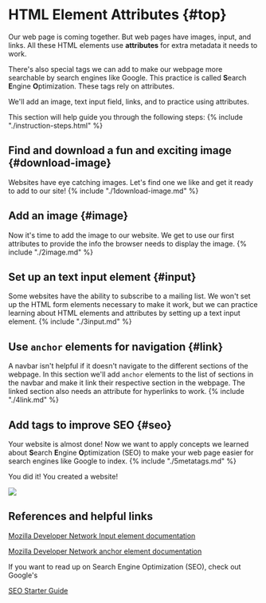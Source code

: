 # HTML Element Attributes {#top}

Our web page is coming together. But web pages have images, input, and links. All these HTML elements use **attributes** for extra metadata it needs to work. 

There's also special tags we can add to make our webpage more searchable by search engines like Google. This practice is called **S**earch **E**ngine **O**ptimization. These tags rely on attributes.

We'll add an image, text input field, links, and to practice using attributes.

This section will help guide you through the following steps:
{% include "./instruction-steps.html" %}

## Find and download a fun and exciting image {#download-image} <span class="navigate-top"><a href="#top" title="Take me to the top of page"><i class="fa fa-chevron-circle-up" aria-hidden="true"></i></a></span>
Websites have eye catching images. Let's find one we like and get it ready to add to our site!
{% include "./1download-image.md" %}

## Add an image {#image} <span class="navigate-top"><a href="#top" title="Take me to the top of page"><i class="fa fa-chevron-circle-up" aria-hidden="true"></i></a></span>
Now it's time to add the image to our website. We get to use our first attributes to provide the info the browser needs to display the image.
{% include "./2image.md" %}

## Set up an text input element {#input} <span class="navigate-top"><a href="#top" title="Take me to the top of page"><i class="fa fa-chevron-circle-up" aria-hidden="true"></i></a></span>
Some websites have the ability to subscribe to a mailing list. We won't set up the HTML form elements necessary to make it work, but we can practice learning about HTML elements and attributes by setting up a text input element.
{% include "./3input.md" %}

## Use `anchor` elements for navigation {#link} <span class="navigate-top"><a href="#top" title="Take me to the top of page"><i class="fa fa-chevron-circle-up" aria-hidden="true"></i></a></span>
A navbar isn't helpful if it doesn't navigate to the different sections of the webpage. In this section we'll add `anchor` elements to the list of sections in the navbar and make it link their respective section in the webpage. The linked section also needs an attribute for hyperlinks to work.
{% include "./4link.md" %}

## Add tags to improve SEO {#seo} <span class="navigate-top"><a href="#top" title="Take me to the top of page"><i class="fa fa-chevron-circle-up" aria-hidden="true"></i></a></span>
Your website is almost done! Now we want to apply concepts we learned about **S**earch **E**ngine **O**ptimization (SEO) to make your web page easier for search engines like Google to index.
{% include "./5metatags.md" %}

You did it! You created a website!

![](https://media.giphy.com/media/3o6ZtlGkjeschymLNm/giphy.gif)

<!-- Trick markdown for some more space -->
## 

## References and helpful links <span class="navigate-top"><a href="#top" title="Take me to the top of page"><i class="fa fa-chevron-circle-up" aria-hidden="true"></i></a></span>

[Mozilla Developer Network Input element documentation](https://developer.mozilla.org/en-US/docs/Web/HTML/Element/input)

[Mozilla Developer Network anchor element documentation](https://developer.mozilla.org/en-US/docs/Web/HTML/Element/a)

If you want to read up on Search Engine Optimization (SEO), check out Google's

[SEO Starter Guide](https://static.googleusercontent.com/media/www.google.com/en//webmasters/docs/search-engine-optimization-starter-guide.pdf)
